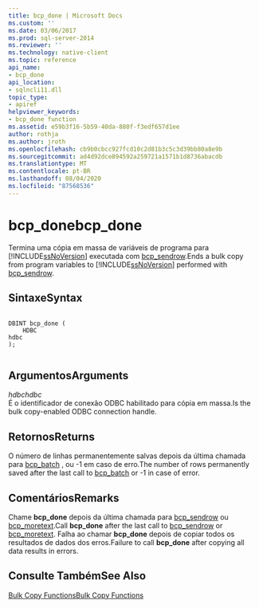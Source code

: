 ```yaml
---
title: bcp_done | Microsoft Docs
ms.custom: ''
ms.date: 03/06/2017
ms.prod: sql-server-2014
ms.reviewer: ''
ms.technology: native-client
ms.topic: reference
api_name:
- bcp_done
api_location:
- sqlncli11.dll
topic_type:
- apiref
helpviewer_keywords:
- bcp_done function
ms.assetid: e59b3f16-5b59-40da-880f-f3edf657d1ee
author: rothja
ms.author: jroth
ms.openlocfilehash: cb9b0cbcc927fcd10c2d81b3c5c3d39bb80a8e9b
ms.sourcegitcommit: ad4d92dce894592a259721a1571b1d8736abacdb
ms.translationtype: MT
ms.contentlocale: pt-BR
ms.lasthandoff: 08/04/2020
ms.locfileid: "87568536"
---
```

# <a name="bcp_done"></a><span data-ttu-id="36a95-102">bcp_done</span><span class="sxs-lookup"><span data-stu-id="36a95-102">bcp_done</span></span>
  <span data-ttu-id="36a95-103">Termina uma cópia em massa de variáveis de programa para [!INCLUDE[ssNoVersion](../../includes/ssnoversion-md.md)] executada com [bcp_sendrow](bcp-sendrow.md).</span><span class="sxs-lookup"><span data-stu-id="36a95-103">Ends a bulk copy from program variables to [!INCLUDE[ssNoVersion](../../includes/ssnoversion-md.md)] performed with [bcp_sendrow](bcp-sendrow.md).</span></span>  
  
## <a name="syntax"></a><span data-ttu-id="36a95-104">Sintaxe</span><span class="sxs-lookup"><span data-stu-id="36a95-104">Syntax</span></span>  
  
```  
  
DBINT bcp_done (  
    HDBC   
hdbc  
);  
  
```  
  
## <a name="arguments"></a><span data-ttu-id="36a95-105">Argumentos</span><span class="sxs-lookup"><span data-stu-id="36a95-105">Arguments</span></span>  
 <span data-ttu-id="36a95-106">*hdbc*</span><span class="sxs-lookup"><span data-stu-id="36a95-106">*hdbc*</span></span>  
 <span data-ttu-id="36a95-107">É o identificador de conexão ODBC habilitado para cópia em massa.</span><span class="sxs-lookup"><span data-stu-id="36a95-107">Is the bulk copy-enabled ODBC connection handle.</span></span>  
  
## <a name="returns"></a><span data-ttu-id="36a95-108">Retornos</span><span class="sxs-lookup"><span data-stu-id="36a95-108">Returns</span></span>  
 <span data-ttu-id="36a95-109">O número de linhas permanentemente salvas depois da última chamada para [bcp_batch](bcp-batch.md) , ou -1 em caso de erro.</span><span class="sxs-lookup"><span data-stu-id="36a95-109">The number of rows permanently saved after the last call to [bcp_batch](bcp-batch.md) or -1 in case of error.</span></span>  
  
## <a name="remarks"></a><span data-ttu-id="36a95-110">Comentários</span><span class="sxs-lookup"><span data-stu-id="36a95-110">Remarks</span></span>  
 <span data-ttu-id="36a95-111">Chame **bcp_done** depois da última chamada para [bcp_sendrow](bcp-sendrow.md) ou [bcp_moretext](bcp-moretext.md).</span><span class="sxs-lookup"><span data-stu-id="36a95-111">Call **bcp_done** after the last call to [bcp_sendrow](bcp-sendrow.md) or [bcp_moretext](bcp-moretext.md).</span></span> <span data-ttu-id="36a95-112">Falha ao chamar **bcp_done** depois de copiar todos os resultados de dados dos erros.</span><span class="sxs-lookup"><span data-stu-id="36a95-112">Failure to call **bcp_done** after copying all data results in errors.</span></span>  
  
## <a name="see-also"></a><span data-ttu-id="36a95-113">Consulte Também</span><span class="sxs-lookup"><span data-stu-id="36a95-113">See Also</span></span>  
 [<span data-ttu-id="36a95-114">Bulk Copy Functions</span><span class="sxs-lookup"><span data-stu-id="36a95-114">Bulk Copy Functions</span></span>](sql-server-driver-extensions-bulk-copy-functions.md)  
  
  
